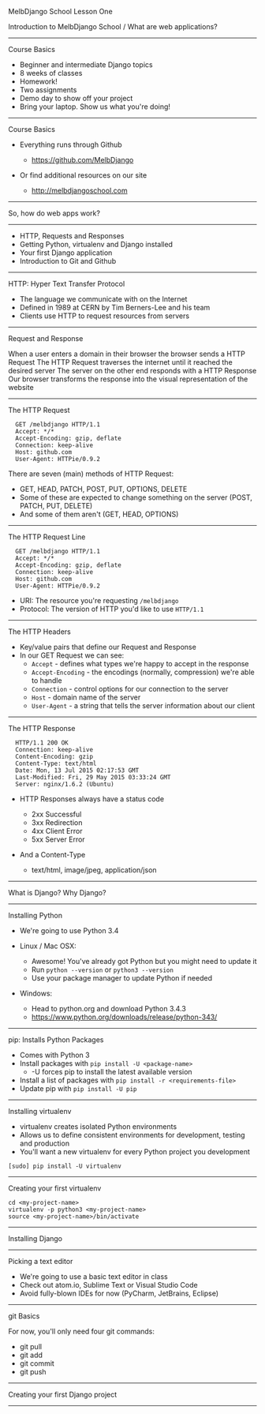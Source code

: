MelbDjango School
Lesson One

Introduction to MelbDjango School / What are web applications?

---

Course Basics

- Beginner and intermediate Django topics
- 8 weeks of classes
- Homework!
- Two assignments
- Demo day to show off your project
- Bring your laptop. Show us what you're doing!

---

Course Basics

- Everything runs through Github
  - https://github.com/MelbDjango

- Or find additional resources on our site
  - http://melbdjangoschool.com

---

So, how do web apps work?

---

- HTTP, Requests and Responses
- Getting Python, virtualenv and Django installed
- Your first Django application
- Introduction to Git and Github

---

HTTP: Hyper Text Transfer Protocol

- The language we communicate with on the Internet
- Defined in 1989 at CERN by Tim Berners-Lee and his team
- Clients use HTTP to request resources from servers

---

Request and Response

When a user enters a domain in their browser the browser sends a HTTP Request
The HTTP Request traverses the internet until it reached the desired server
The server on the other end responds with a HTTP Response
Our browser transforms the response into the visual representation of the website

---

The HTTP Request

```
  GET /melbdjango HTTP/1.1
  Accept: */*
  Accept-Encoding: gzip, deflate
  Connection: keep-alive
  Host: github.com
  User-Agent: HTTPie/0.9.2
```

There are seven (main) methods of HTTP Request:
  - GET, HEAD, PATCH, POST, PUT, OPTIONS, DELETE
  - Some of these are expected to change something on the server (POST, PATCH, PUT, DELETE)
  - And some of them aren't (GET, HEAD, OPTIONS)

---

The HTTP Request Line

```
  GET /melbdjango HTTP/1.1
  Accept: */*
  Accept-Encoding: gzip, deflate
  Connection: keep-alive
  Host: github.com
  User-Agent: HTTPie/0.9.2
```

- URI: The resource you're requesting `/melbdjango`
- Protocol: The version of HTTP you'd like to use `HTTP/1.1`

---

The HTTP Headers

- Key/value pairs that define our Request and Response
- In our GET Request we can see:
  - `Accept` - defines what types we're happy to accept in the response
  - `Accept-Encoding` - the encodings (normally, compression) we're able to handle
  - `Connection` - control options for our connection to the server
  - `Host` - domain name of the server
  - `User-Agent` - a string that tells the server information about our client

---

The HTTP Response

```
  HTTP/1.1 200 OK
  Connection: keep-alive
  Content-Encoding: gzip
  Content-Type: text/html
  Date: Mon, 13 Jul 2015 02:17:53 GMT
  Last-Modified: Fri, 29 May 2015 03:33:24 GMT
  Server: nginx/1.6.2 (Ubuntu)
```

- HTTP Responses always have a status code
  - 2xx Successful
  - 3xx Redirection
  - 4xx Client Error
  - 5xx Server Error

- And a Content-Type
  - text/html, image/jpeg, application/json

---

What is Django? Why Django?

---

Installing Python

- We're going to use Python 3.4

- Linux / Mac OSX:
  - Awesome! You've already got Python but you might need to update it
  - Run `python --version` or `python3 --version`
  - Use your package manager to update Python if needed

- Windows:
  - Head to python.org and download Python 3.4.3
  - https://www.python.org/downloads/release/python-343/

---

pip: Installs Python Packages

- Comes with Python 3
- Install packages with `pip install -U <package-name>`
  - -U forces pip to install the latest available version
- Install a list of packages with `pip install -r <requirements-file>`
- Update pip with `pip install -U pip`

---

Installing virtualenv

- virtualenv creates isolated Python environments
- Allows us to define consistent environments for development, testing and production
- You'll want a new virtualenv for every Python project you development

```
[sudo] pip install -U virtualenv
```
---

Creating your first virtualenv

```
cd <my-project-name>
virtualenv -p python3 <my-project-name>
source <my-project-name>/bin/activate
```

---

Installing Django

---

Picking a text editor

- We're going to use a basic text editor in class
- Check out atom.io, Sublime Text or Visual Studio Code
- Avoid fully-blown IDEs for now (PyCharm, JetBrains, Eclipse)

---

git Basics

For now, you'll only need four git commands:
  - git pull
  - git add
  - git commit
  - git push

---

Creating your first Django project

---
